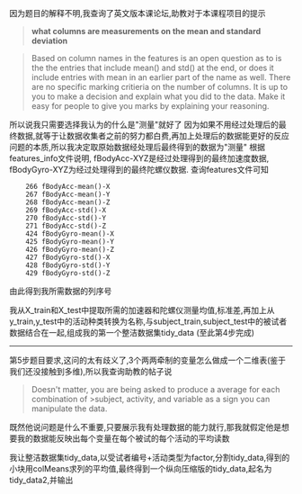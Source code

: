 因为题目的解释不明,我查询了英文版本课论坛,助教对于本课程项目的提示
>**what columns are measurements on the mean and standard deviation**

>Based on column names in the features is an open question as to is the the entries that include mean() and std() at the end, or does it include entries with mean in an earlier part of the name as well. There are no specific marking critieria on the number of columns. It is up to you to make a decision and explain what you did to the data. Make it easy for people to give you marks by explaining your reasoning.

所以说我只需要选择我认为的什么是"测量"就好了
因为如果不用经过处理后的最终数据,就等于让数据收集者之前的努力都白费,再加上处理后的数据能更好的反应问题的本质,所以我决定取原始数据经处理后最终得到的数据为"测量"
根据features_info文件说明, fBodyAcc-XYZ是经过处理得到的最终加速度数据, fBodyGyro-XYZ为经过处理得到的最终陀螺仪数据.
查询features文件可知

        266 fBodyAcc-mean()-X
        267 fBodyAcc-mean()-Y
        268 fBodyAcc-mean()-Z
        269 fBodyAcc-std()-X
        270 fBodyAcc-std()-Y
        271 fBodyAcc-std()-Z
        424 fBodyGyro-mean()-X
        425 fBodyGyro-mean()-Y
        426 fBodyGyro-mean()-Z
        427 fBodyGyro-std()-X
        428 fBodyGyro-std()-Y
        429 fBodyGyro-std()-Z
    
由此得到我所需数据的列序号

我从X_train和X_test中提取所需的加速器和陀螺仪测量均值,标准差,再加上从y_train,y_test中的活动种类转换为名称,与subject_train,subject_test中的被试者数据结合在一起,组成我的第一个整洁数据集tidy_data
(至此第4步完成)

---

第5步题目要求,这问的太有歧义了,3个两两牵制的变量怎么做成一个二维表(鉴于我们还没接触到多维),所以我查询助教的帖子说

>Doesn't matter, you are being asked to produce a average for each combination of >subject, activity, and variable as a sign you can manipulate the data.

既然他说问题是什么不重要,只要展示我有处理数据的能力就行,那我就假定他是想要我的数据能反映出每个变量在每个被试的每个活动的平均读数

我让整洁数据集tidy_data,以受试者编号+活动类型为factor,分割tidy_data,得到的小块用colMeans求列的平均值,最终得到一个纵向压缩版的tidy_data,起名为tidy_data2,并输出